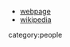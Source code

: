 * [webpage](http://perso.univ-rennes1.fr/pierre.berthelot/)
* [wikipedia](http://en.wikipedia.org/wiki/Pierre_Berthelot)


category:people
